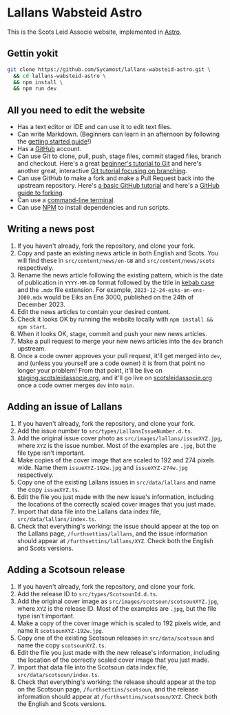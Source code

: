 # Lallans Wabsteid Astro

This is the Scots Leid Associe website, implemented in [Astro](https://astro.build/).

## Gettin yokit

```bash
git clone https://github.com/Sycamost/lallans-wabsteid-astro.git \
  && cd lallans-wabsteid-astro \
  && npm install \
  && npm run dev
```

## All you need to edit the website

* Has a text editor or IDE and can use it to edit text files.
* Can write Markdown. (Beginners can learn in an afternoon by following the
  [getting started guide](https://www.markdownguide.org/getting-started/)!)
* Has a [GitHub](https://github.com/join) account.
* Can use Git to clone, pull, push, stage files, commit staged files, branch and
  checkout. Here's a great [beginner's tutorial to Git](https://www.atlassian.com/git)
  and here's another great, interactive
  [Git tutorial focusing on branching](https://learngitbranching.js.org/).
* Can use GitHub to make a fork and make a Pull Request back into the upstream
  repository. Here's
  [a basic GitHub tutorial](https://docs.github.com/en/get-started/quickstart/hello-world)
  and here's a
  [GitHub guide to forking](https://docs.github.com/en/get-started/quickstart/fork-a-repo).
* Can use a [command-line terminal](https://www.freecodecamp.org/news/command-line-for-beginners/).
* Can use [NPM](https://nodesource.com/blog/an-absolute-beginners-guide-to-using-npm/)
  to install dependencies and run scripts.

## Writing a news post

1. If you haven't already, fork the repository, and clone your fork.
2. Copy and paste an existing news article in both English and Scots. You will
   find these in `src/content/news/en-GB` and `src/content/news/scots` respectively.
3. Rename the news article following the existing pattern, which is the date of
   publication in `YYYY-MM-DD` format followed by the title in
   [kebab case](https://www.freecodecamp.org/news/snake-case-vs-camel-case-vs-pascal-case-vs-kebab-case-whats-the-difference/#whatiskebabcaseanamekebabcasea)
   and the `.mdx` file extension. For example, `2023-12-24-eiks-an-ens-3000.mdx`
   would be Eiks an Ens 3000, published on the 24th of December 2023.
4. Edit the news articles to contain your desired content.
5. Check it looks OK by running the website locally with `npm install && npm start`.
6. When it looks OK, stage, commit and push your new news articles.
7. Make a pull request to merge your new news articles into the `dev` branch upstream.
8. Once a code owner approves your pull request, it'll get merged into `dev`, and
   (unless you yourself are a code owner) it is from that point no longer your
   problem! From that point, it'll be live on
   [staging.scotsleidassocie.org](https://staging.scotsleidassocie.org),
   and it'll go live on [scotsleidassocie.org](https://scotsleidassocie.org) once
   a code owner merges `dev` into `main`.

## Adding an issue of Lallans

1. If you haven't already, fork the repository, and clone your fork.
2. Add the issue number to `src/types/LallansIssueNumber.d.ts`.
3. Add the original issue cover photo as `src/images/lallans/issueXYZ.jpg`, where `XYZ`
   is the issue number. Most of the examples are `.jpg`, but the file type isn't important.
4. Make copies of the cover image that are scaled to 192 and 274 pixels wide.
   Name them `issueXYZ-192w.jpg` and `issueXYZ-274w.jpg` respectively.
5. Copy one of the existing Lallans issues in `src/data/lallans` and name the
   copy `issueXYZ.ts`.
6. Edit the file you just made with the new issue's information, including the
   locations of the correctly scaled cover images that you just made.
7. Import that data file into the Lallans data index file, `src/data/lallans/index.ts`.
8. Check that everything's working: the issue should appear at the top on the
   Lallans page, `/furthsettins/lallans`, and the issue information should appear
   at `/furthsettins/lallans/XYZ`. Check both the English and Scots versions.

## Adding a Scotsoun release

1. If you haven't already, fork the repository, and clone your fork.
2. Add the release ID to `src/types/ScotsounId.d.ts`.
3. Add the original cover image as `src/images/scotsoun/scotsounXYZ.jpg`, where `XYZ`
   is the release ID. Most of the examples are `.jpg`, but the file type isn't important.
4. Make a copy of the cover image which is scaled to 192 pixels wide, and name it
   `scotsounXYZ-192w.jpg`.
5. Copy one of the existing Scotsoun releases in `src/data/scotsoun` and name the
   copy `scotsounXYZ.ts`.
6. Edit the file you just made with the new release's information, including the
   location of the correctly scaled cover image that you just made.
7. Import that data file into the Scotsoun data index file, `src/data/scotsoun/index.ts`.
8. Check that everything's working: the release should appear at the top on the
   Scotsoun page, `/furthsettins/scotsoun`, and the release information should appear
   at `/furthsettins/scotsoun/XYZ`. Check both the English and Scots versions.

